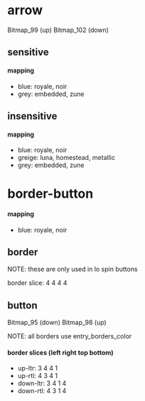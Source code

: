 # arrow

Bitmap_99 (up)
Bitmap_102 (down)

## sensitive

#### mapping
* blue: royale, noir
* grey: embedded, zune

## insensitive

#### mapping
* blue: royale, noir
* greige: luna, homestead, metallic
* grey: embedded, zune

# border-button

#### mapping
* blue: royale, noir

## border

NOTE: these are only used in lo spin buttons

border slice: 4 4 4 4

## button

Bitmap_95 (down)
Bitmap_98 (up)

NOTE: all borders use entry_borders_color

#### border slices (left right top bottom)
* up-ltr: 3 4 4 1
* up-rtl: 4 3 4 1
* down-ltr: 3 4 1 4
* down-rtl: 4 3 1 4
